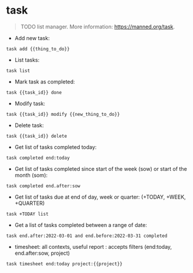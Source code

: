 # task

> TODO list manager.
> More information: <https://manned.org/task>.

- Add new task:

`task add {{thing_to_do}}`

- List tasks:

`task list`

- Mark task as completed:

`task {{task_id}} done`

- Modify task:

`task {{task_id}} modify {{new_thing_to_do}}`

- Delete task:

`task {{task_id}} delete`

- Get list of tasks completed today:

`task completed end:today`

- Get list of tasks completed since start of the week (sow) or start of the month (som): 

`task completed end.after:sow`

- Get list of tasks due at end of day, week or quarter: (+TODAY, +WEEK, +QUARTER)

`task +TODAY list`

- Get a list of tasks completed between a range of date:

`task end.after:2022-03-01 and end.before:2022-03-31 completed`

- timesheet: all contexts, useful report : accepts filters (end:today,  end.after:sow, project)

`task timesheet end:today project:{{project}}`

